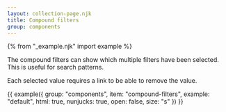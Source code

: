 ```yaml
---
layout: collection-page.njk
title: Compound filters
group: components
---
```


{% from "_example.njk" import example %}

The compound filters can show which multiple filters have been selected. This is useful for search patterns.

Each selected value requires a link to be able to remove the value.

{{ example({ group: "components", item: "compound-filters", example: "default", html: true, nunjucks: true, open: false, size: "s" }) }}
